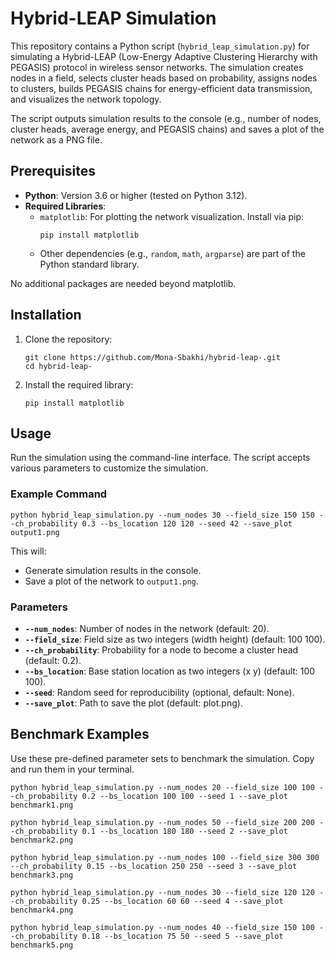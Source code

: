 # Hybrid-LEAP Simulation

This repository contains a Python script (`hybrid_leap_simulation.py`) for simulating a Hybrid-LEAP (Low-Energy Adaptive Clustering Hierarchy with PEGASIS) protocol in wireless sensor networks. The simulation creates nodes in a field, selects cluster heads based on probability, assigns nodes to clusters, builds PEGASIS chains for energy-efficient data transmission, and visualizes the network topology.

The script outputs simulation results to the console (e.g., number of nodes, cluster heads, average energy, and PEGASIS chains) and saves a plot of the network as a PNG file.

## Prerequisites

- **Python**: Version 3.6 or higher (tested on Python 3.12).
- **Required Libraries**:
  - `matplotlib`: For plotting the network visualization. Install via pip:
    ```
    pip install matplotlib
    ```
  - Other dependencies (e.g., `random`, `math`, `argparse`) are part of the Python standard library.

No additional packages are needed beyond matplotlib.

## Installation

1. Clone the repository:
   ```
   git clone https://github.com/Mona-Sbakhi/hybrid-leap-.git
   cd hybrid-leap-
   ```

2. Install the required library:
    ```
   pip install matplotlib
   ```

## Usage

Run the simulation using the command-line interface. The script accepts various parameters to customize the simulation.

### Example Command
```
python hybrid_leap_simulation.py --num_nodes 30 --field_size 150 150 --ch_probability 0.3 --bs_location 120 120 --seed 42 --save_plot output1.png
```

This will:
- Generate simulation results in the console.
- Save a plot of the network to `output1.png`.

### Parameters
- **`--num_nodes`**: Number of nodes in the network (default: 20).
- **`--field_size`**: Field size as two integers (width height) (default: 100 100).
- **`--ch_probability`**: Probability for a node to become a cluster head (default: 0.2).
- **`--bs_location`**: Base station location as two integers (x y) (default: 100 100).
- **`--seed`**: Random seed for reproducibility (optional, default: None).
- **`--save_plot`**: Path to save the plot (default: plot.png).

## Benchmark Examples

Use these pre-defined parameter sets to benchmark the simulation. Copy and run them in your terminal.

```
python hybrid_leap_simulation.py --num_nodes 20 --field_size 100 100 --ch_probability 0.2 --bs_location 100 100 --seed 1 --save_plot benchmark1.png
```
```
python hybrid_leap_simulation.py --num_nodes 50 --field_size 200 200 --ch_probability 0.1 --bs_location 180 180 --seed 2 --save_plot benchmark2.png
```
```
python hybrid_leap_simulation.py --num_nodes 100 --field_size 300 300 --ch_probability 0.15 --bs_location 250 250 --seed 3 --save_plot benchmark3.png
```
```
python hybrid_leap_simulation.py --num_nodes 30 --field_size 120 120 --ch_probability 0.25 --bs_location 60 60 --seed 4 --save_plot benchmark4.png
```
```
python hybrid_leap_simulation.py --num_nodes 40 --field_size 150 100 --ch_probability 0.18 --bs_location 75 50 --seed 5 --save_plot benchmark5.png
```